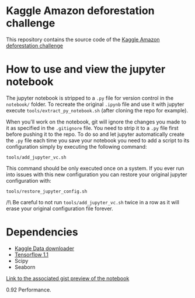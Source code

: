 # Kaggle Amazon deforestation challenge

This repository contains the source code of the [Kaggle Amazon deforestation challenge](https://www.kaggle.com/c/planet-understanding-the-amazon-from-space)

# How to use and view the jupyter notebook
The jupyter notebook is stripped to a `.py` file for version control in the `notebook/` folder. To recreate the original `.ipynb` file and use it with jupyter execute `tools/extract_py_notebook.sh` (after cloning the repo for example).

When you'll work on the notebook, git will ignore the changes you made to it as specified in the `.gitignore` file. You need to strip it to a `.py` file first before pushing it to the repo.
To do so and let jupyter automatically create the `.py` file each time you save your notebook you need to add a script to its configuration simply by executing the following command:
```
tools/add_jupyter_vc.sh
```
This command should be only executed once on a system.
If you ever run into issues with this new configuration you can restore your original jupyter configuration with:
```
tools/restore_jupyter_config.sh
```
/!\ Be careful to not run `tools/add_jupyter_vc.sh` twice in a row as it will erase your original configuration file forever. 

# Dependencies

 - [Kaggle Data downloader](https://github.com/EKami/kaggle-data-downloader)
 - [Tensorflow 1.1](https://github.com/tensorflow/tensorflow/releases/tag/v1.1.0)
 - Scipy
 - Seaborn
 
 
 [Link to the associated gist preview of the notebook](https://gist.github.com/EKami/33ec0172590ab9f2e3a6b757c9f9dcb4)


0.92 Performance. 
